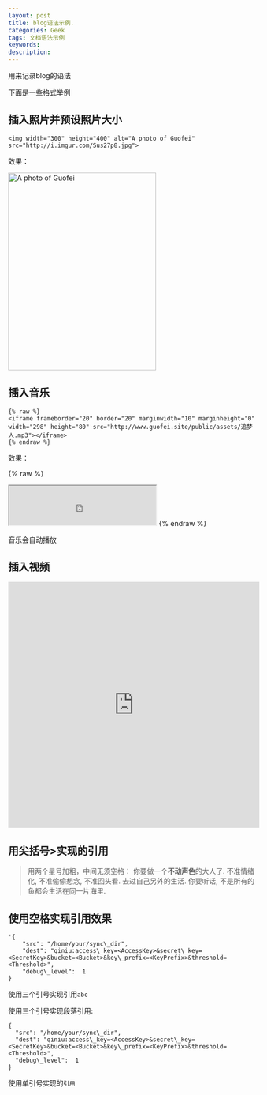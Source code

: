 ```yaml
---
layout: post
title: blog语法示例.
categories: Geek
tags: 文档语法示例
keywords:
description:
---
```


用来记录blog的语法

下面是一些格式举例

## 插入照片并预设照片大小
```
<img width="300" height="400" alt="A photo of Guofei" src="http://i.imgur.com/Sus27p8.jpg">
```

效果：

<img width="300" height="400" alt="A photo of Guofei" src="http://i.imgur.com/Sus27p8.jpg">


## 插入音乐

```
{% raw %}
<iframe frameborder="20" border="20" marginwidth="10" marginheight="0" width="298" height="80" src="http://www.guofei.site/public/assets/追梦人.mp3"></iframe>
{% endraw %}
```

效果：



{% raw %}
<iframe frameborder="20" border="20" marginwidth="10" marginheight="0" width="298" height="80" src="http://www.guofei.site/public/assets/追梦人.mp3"></iframe>
{% endraw %}



音乐会自动播放

## 插入视频

<div class="embed-responsive embed-responsive-16by9"><iframe height=498 width=510 src="http://player.youku.com/embed/XNTE1NjQ5MzY4" frameborder=0 allowfullscreen></iframe></div>


## 用尖括号>实现的引用


> 用两个星号加粗，中间无须空格：
你要做一个**不动声色**的大人了. 不准情绪化, 不准偷偷想念, 不准回头看. 去过自己另外的生活. 你要听话, 不是所有的鱼都会生活在同一片海里.

## 使用空格实现引用效果

	'{
	    "src": "/home/your/sync\_dir",
	    "dest": "qiniu:access\_key=<AccessKey>&secret\_key=<SecretKey>&bucket=<Bucket>&key\_prefix=<KeyPrefix>&threshold=<Threshold>",
	    "debug\_level":  1
	}

使用三个引号实现引用```abc```

使用三个引号实现段落引用:


```
{
  "src": "/home/your/sync\_dir",
  "dest": "qiniu:access\_key=<AccessKey>&secret\_key=<SecretKey>&bucket=<Bucket>&key\_prefix=<KeyPrefix>&threshold=<Threshold>",
  "debug\_level":  1
}
```


使用单引号实现的`引用`

